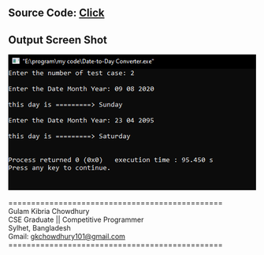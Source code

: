 ## Source Code: [Click](https://github.com/GK-CPP/Date-to-Day-Converter/blob/master/Date-to-Day%20Converter.c)

Output Screen Shot
-----------------------
<img src="https://github.com/GK-CPP/Date-to-Day-Converter/blob/master/Output.PNG">


=============================================== <br> 
Gulam Kibria Chowdhury <br>
CSE Graduate || Competitive Programmer <br>
Sylhet, Bangladesh <br>
Gmail: gkchowdhury101@gmail.com <br>
=============================================== <br>